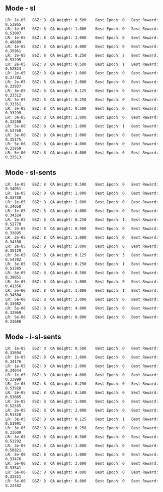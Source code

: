 Mode - sl
------------------------------
	LR: 1e-05	BSZ: 8	QA Weight: 0.500	Best Epoch: 0	Best Reward: 0.53865
	LR: 1e-05	BSZ: 8	QA Weight: 1.000	Best Epoch: 0	Best Reward: 0.53007
	LR: 1e-05	BSZ: 8	QA Weight: 2.000	Best Epoch: 0	Best Reward: 0.49889
	LR: 1e-05	BSZ: 8	QA Weight: 4.000	Best Epoch: 0	Best Reward: 0.35961
	LR: 2e-05	BSZ: 8	QA Weight: 0.250	Best Epoch: 2	Best Reward: 0.53295
	LR: 2e-05	BSZ: 8	QA Weight: 0.500	Best Epoch: 1	Best Reward: 0.52824
	LR: 2e-05	BSZ: 8	QA Weight: 1.000	Best Epoch: 0	Best Reward: 0.37782
	LR: 2e-05	BSZ: 8	QA Weight: 2.000	Best Epoch: 0	Best Reward: 0.33937
	LR: 3e-05	BSZ: 8	QA Weight: 0.125	Best Epoch: 0	Best Reward: 0.33312
	LR: 3e-05	BSZ: 8	QA Weight: 0.250	Best Epoch: 0	Best Reward: 0.33351
	LR: 3e-05	BSZ: 8	QA Weight: 0.500	Best Epoch: 0	Best Reward: 0.33299
	LR: 3e-05	BSZ: 8	QA Weight: 1.000	Best Epoch: 6	Best Reward: 0.33208
	LR: 5e-06	BSZ: 8	QA Weight: 1.000	Best Epoch: 1	Best Reward: 0.53760
	LR: 5e-06	BSZ: 8	QA Weight: 2.000	Best Epoch: 0	Best Reward: 0.35175
	LR: 5e-06	BSZ: 8	QA Weight: 4.000	Best Epoch: 0	Best Reward: 0.33850
	LR: 5e-06	BSZ: 8	QA Weight: 8.000	Best Epoch: 0	Best Reward: 0.33513

Mode - sl-sents
------------------------------
	LR: 1e-05	BSZ: 8	QA Weight: 0.500	Best Epoch: 0	Best Reward: 0.34051
	LR: 1e-05	BSZ: 8	QA Weight: 1.000	Best Epoch: 0	Best Reward: 0.33730
	LR: 1e-05	BSZ: 8	QA Weight: 2.000	Best Epoch: 0	Best Reward: 0.34058
	LR: 1e-05	BSZ: 8	QA Weight: 4.000	Best Epoch: 0	Best Reward: 0.34324
	LR: 2e-05	BSZ: 8	QA Weight: 0.250	Best Epoch: 1	Best Reward: 0.52779
	LR: 2e-05	BSZ: 8	QA Weight: 0.500	Best Epoch: 0	Best Reward: 0.33895
	LR: 2e-05	BSZ: 8	QA Weight: 1.000	Best Epoch: 0	Best Reward: 0.34180
	LR: 2e-05	BSZ: 8	QA Weight: 2.000	Best Epoch: 0	Best Reward: 0.35129
	LR: 3e-05	BSZ: 8	QA Weight: 0.125	Best Epoch: 3	Best Reward: 0.54782
	LR: 3e-05	BSZ: 8	QA Weight: 0.250	Best Epoch: 1	Best Reward: 0.51385
	LR: 3e-05	BSZ: 8	QA Weight: 0.500	Best Epoch: 0	Best Reward: 0.39051
	LR: 3e-05	BSZ: 8	QA Weight: 1.000	Best Epoch: 0	Best Reward: 0.41356
	LR: 5e-06	BSZ: 8	QA Weight: 1.000	Best Epoch: 1	Best Reward: 0.34504
	LR: 5e-06	BSZ: 8	QA Weight: 2.000	Best Epoch: 0	Best Reward: 0.33982
	LR: 5e-06	BSZ: 8	QA Weight: 4.000	Best Epoch: 0	Best Reward: 0.33969
	LR: 5e-06	BSZ: 8	QA Weight: 8.000	Best Epoch: 0	Best Reward: 0.33686

Mode - i-sl-sents
------------------------------
	LR: 1e-05	BSZ: 8	QA Weight: 0.500	Best Epoch: 0	Best Reward: 0.33694
	LR: 1e-05	BSZ: 8	QA Weight: 1.000	Best Epoch: 0	Best Reward: 0.34176
	LR: 1e-05	BSZ: 8	QA Weight: 2.000	Best Epoch: 0	Best Reward: 0.34644
	LR: 1e-05	BSZ: 8	QA Weight: 4.000	Best Epoch: 0	Best Reward: 0.33999
	LR: 2e-05	BSZ: 8	QA Weight: 0.250	Best Epoch: 0	Best Reward: 0.53928
	LR: 2e-05	BSZ: 8	QA Weight: 0.500	Best Epoch: 0	Best Reward: 0.53085
	LR: 2e-05	BSZ: 8	QA Weight: 1.000	Best Epoch: 0	Best Reward: 0.52535
	LR: 2e-05	BSZ: 8	QA Weight: 2.000	Best Epoch: 0	Best Reward: 0.51328
	LR: 3e-05	BSZ: 8	QA Weight: 0.125	Best Epoch: 1	Best Reward: 0.51991
	LR: 3e-05	BSZ: 8	QA Weight: 0.250	Best Epoch: 0	Best Reward: 0.33609
	LR: 3e-05	BSZ: 8	QA Weight: 0.500	Best Epoch: 0	Best Reward: 0.53292
	LR: 3e-05	BSZ: 8	QA Weight: 1.000	Best Epoch: 0	Best Reward: 0.50821
	LR: 5e-06	BSZ: 8	QA Weight: 1.000	Best Epoch: 0	Best Reward: 0.33476
	LR: 5e-06	BSZ: 8	QA Weight: 2.000	Best Epoch: 0	Best Reward: 0.33541
	LR: 5e-06	BSZ: 8	QA Weight: 4.000	Best Epoch: 0	Best Reward: 0.33521
	LR: 5e-06	BSZ: 8	QA Weight: 8.000	Best Epoch: 0	Best Reward: 0.33482

